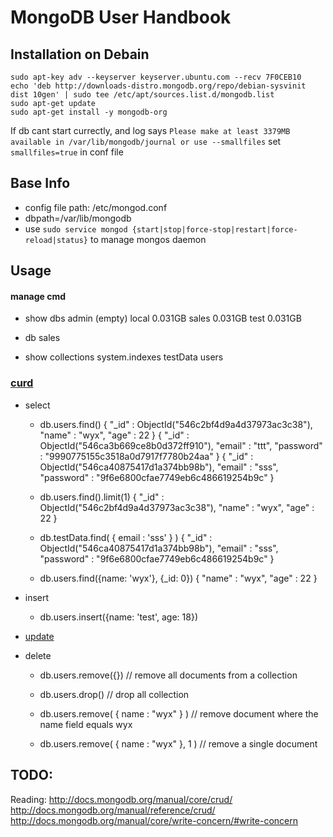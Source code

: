 # MongoDB User Handbook

## Installation on Debain
```
sudo apt-key adv --keyserver keyserver.ubuntu.com --recv 7F0CEB10
echo 'deb http://downloads-distro.mongodb.org/repo/debian-sysvinit dist 10gen' | sudo tee /etc/apt/sources.list.d/mongodb.list
sudo apt-get update
sudo apt-get install -y mongodb-org
```

If db cant start currectly, and log says
`Please make at least 3379MB available in /var/lib/mongodb/journal or use --smallfiles`
set `smallfiles=true` in conf file

## Base Info
* config file path: /etc/mongod.conf
* dbpath=/var/lib/mongodb
* use `sudo service mongod {start|stop|force-stop|restart|force-reload|status}` to manage mongos daemon

## Usage
#### manage cmd
* show dbs
    admin  (empty)
    local  0.031GB
    sales  0.031GB
    test   0.031GB

* db
    sales

* show collections
    system.indexes
    testData
    users

### [curd](http://docs.mongodb.org/manual/core/crud-introduction/)

- select
  * db.users.find()
    { "_id" : ObjectId("546c2bf4d9a4d37973ac3c38"), "name" : "wyx", "age" : 22 }
    { "_id" : ObjectId("546ca3b669ce8b0d372ff910"), "email" : "ttt", "password" : "9990775155c3518a0d7917f7780b24aa" }
    { "_id" : ObjectId("546ca40875417d1a374bb98b"), "email" : "sss", "password" : "9f6e6800cfae7749eb6c486619254b9c" }

  * db.users.find().limit(1)
    { "_id" : ObjectId("546c2bf4d9a4d37973ac3c38"), "name" : "wyx", "age" : 22 }

  * db.testData.find( { email : 'sss' } )
    { "_id" : ObjectId("546ca40875417d1a374bb98b"), "email" : "sss", "password" : "9f6e6800cfae7749eb6c486619254b9c" }

  * db.users.find({name: 'wyx'}, {_id: 0})
    { "name" : "wyx", "age" : 22 }

- insert
  * db.users.insert({name: 'test', age: 18})

- [update](http://docs.mongodb.org/manual/tutorial/modify-documents/)

- delete
  * db.users.remove({}) // remove all documents from a collection
  * db.users.drop() // drop all collection

  * db.users.remove( { name : "wyx" } ) // remove document where the name field equals wyx
  * db.users.remove( { name : "wyx" }, 1 ) // remove a single document


## TODO:

Reading:
    http://docs.mongodb.org/manual/core/crud/
    http://docs.mongodb.org/manual/reference/crud/
    http://docs.mongodb.org/manual/core/write-concern/#write-concern
